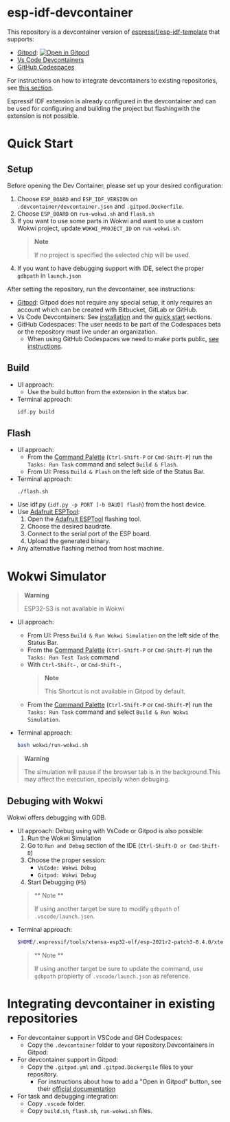 # esp-idf-devcontainer

This repository is a devcontainer version of [espressif/esp-idf-template](https://github.com/espressif/esp-idf-template)
that supports:
-  [Gitpod](https://gitpod.io/): [![Open in Gitpod](https://gitpod.io/button/open-in-gitpod.svg)](https://gitpod.io/github.com/SergioGasquez/esp-idf-devcontainer/)
-  [Vs Code Devcontainers](https://code.visualstudio.com/docs/remote/containers)
-  [GitHub Codespaces](https://docs.github.com/en/codespaces/developing-in-codespaces/creating-a-codespace)

For instructions on how to integrate devcontainers to existing repositories, see
[this section](#integrating-devcontainer-in-existing-repositories).

Espressif IDF extension is already configured in the devcontainer and can be used
for configuring and building the project but flashingwith the extension is not possible.

# Quick Start

## Setup
Before opening the Dev Container, please set up your desired configuration:
1. Choose `ESP_BOARD` and `ESP_IDF_VERSION` on `.devcontainer/devcontainer.json`
   and `.gitpod.Dockerfile`.
1. Choose `ESP_BOARD` on `run-wokwi.sh` and `flash.sh`
1. If you want to use some parts in Wokwi and want to use a custom Wokwi project,
   update `WOKWI_PROJECT_ID` on `run-wokwi.sh`.
   > **Note**
   >
   > If no project is specified the selected chip will be used.
1. If you want to have debugging support with IDE, select the proper `gdbpath`
   in `launch.json`

After setting the repository, run the devcontainer, see instructions:
-  [Gitpod](https://gitpod.io/): Gitpod does not require any special setup, it
only requires an account which can be created with Bitbucket, GitLab or GitHub.
-  Vs Code Devcontainers: See [installation](https://code.visualstudio.com/docs/remote/containers#_installation)
and the [quick start](https://code.visualstudio.com/docs/remote/containers#_quick-start-open-an-existing-folder-in-a-container) sections.
-  GitHub Codespaces: The user needs to be part of the Codespaces beta or the repository must live under an organization.
   - When using GitHub Codespaces we need to make ports public, [see instructions](https://docs.github.com/en/codespaces/developing-in-codespaces/forwarding-ports-in-your-codespace#sharing-a-port).

## Build
- UI approach:
  - Use the build button from the extension in the status bar.
- Terminal approach:
    ```bash
    idf.py build
    ```

## Flash

- UI approach:
    - From the [Command Palette](https://code.visualstudio.com/docs/getstarted/userinterface#_command-palette) (`Ctrl-Shift-P` or `Cmd-Shift-P`) run the `Tasks: Run Task` command and
    select `Build & Flash`.
    - From UI: Press `Build & Flash` on the left side of the Status Bar.
- Terminal approach:
    ```
    ./flash.sh
    ```
- Use idf.py (`idf.py -p PORT [-b BAUD] flash`) from the host device.
- Use [Adafruit ESPTool](https://adafruit.github.io/Adafruit_WebSerial_ESPTool/):
  1. Open the [Adafruit ESPTool](https://adafruit.github.io/Adafruit_WebSerial_ESPTool/) flashing tool.
  2. Choose the desired baudrate.
  3. Connect to the serial port of the ESP board.
  4. Upload the generated binary.
- Any alternative flashing method from host machine.


# Wokwi Simulator
> **Warning**
>
>  ESP32-S3 is not available in Wokwi

- UI approach:
    - From UI: Press `Build & Run Wokwi Simulation` on the left side of the Status Bar.
    - From the [Command Palette](https://code.visualstudio.com/docs/getstarted/userinterface#_command-palette) (`Ctrl-Shift-P` or `Cmd-Shift-P`) run the `Tasks: Run Test Task` command
    - With `Ctrl-Shift-,` or `Cmd-Shift-,`
        > **Note**
        >
        > This Shortcut is not available in Gitpod by default.
    - From the [Command Palette](https://code.visualstudio.com/docs/getstarted/userinterface#_command-palette) (`Ctrl-Shift-P` or `Cmd-Shift-P`) run the `Tasks: Run Task` command and
    select `Build & Run Wokwi Simulation`.
- Terminal approach:

    ```bash
    bash wokwi/run-wokwi.sh
    ```
> **Warning**
>
>  The simulation will pause if the browser tab is in the background.This may
> affect the execution, specially when debuging.

## Debuging with Wokwi

Wokwi offers debugging with GDB.
- UI approach:
    Debug using with VsCode or Gitpod is also possible:
    1. Run the Wokwi Simulation
    2. Go to `Run and Debug` section of the IDE (`Ctrl-Shift-D or Cmd-Shift-D`)
    3. Choose the proper session:
        - `VsCode: Wokwi Debug`
        - `Gitpod: Wokwi Debug`
    4. Start Debugging (`F5`)
    > ** Note **
    >
    > If using another target be sure to modify `gdbpath` of `.vscode/launch.json`.
- Terminal approach:
    ```bash
    $HOME/.espressif/tools/xtensa-esp32-elf/esp-2021r2-patch3-8.4.0/xtensa-esp32-elf/bin/xtensa-esp32-elf-gdb build/app-template.elf -ex "target remote localhost:9333"
    ```
    > ** Note **
    >
    > If using another target be sure to update the command, use  `gdbpath`
    > propierty of `.vscode/launch.json` as reference.


# Integrating devcontainer in existing repositories

- For devcontainer support in VSCode and GH Codespaces:
  - Copy the `.devcontainer` folder to your repository.Devcontainers in Gitpod:
- For devcontainer support in Gitpod:
  - Copy the `.gitpod.yml` and `.gitpod.Dockergile` files to your repository.
    - For instructions about how to add a "Open in Gitpod" button, see their
      [official documentation](https://www.gitpod.io/docs/getting-started#open-in-gitpod-button)
- For task and debugging integration:
  - Copy `.vscode` folder.
  - Copy `build.sh`, `flash.sh`, `run-wokwi.sh` files.